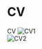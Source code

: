 # CV
CV
<img src="https://i.ibb.co/HXSWj08/CV1.png" alt="CV1" border="0" />
<br>
<img src="https://i.ibb.co/56gkFQB/CV2.png" alt="CV2" border="0" />
